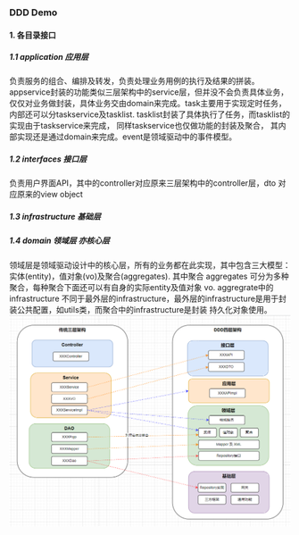 ### DDD Demo

#### 1. 各目录接口
##### 1.1 application 应用层
负责服务的组合、编排及转发，负责处理业务用例的执行及结果的拼装。
appservice封装的功能类似三层架构中的service层，但并没不会负责具体业务，
仅仅对业务做封装，具体业务交由domain来完成。task主要用于实现定时任务，内部还可以分taskservice及tasklist.
tasklist封装了具体执行了任务，而tasklist的实现由于taskservice来完成， 同样taskservice也仅做功能的封装及聚合，
其内部实现还是通过domain来完成。event是领域驱动中的事件模型。
##### 1.2 interfaces 接口层
负责用户界面API，其中的controller对应原来三层架构中的controller层，dto 对应原来的view object
##### 1.3 infrastructure 基础层
##### 1.4 domain 领域层 亦核心层
领域层是领域驱动设计中的核心层，所有的业务都在此实现，其中包含三大模型：实体(entity)，值对象(vo)及聚合(aggregates).
其中聚合 aggregates 可分为多种聚合，每种聚合下面还可以有自身的实际entity及值对象 vo. aggregrate中的infrastructure
不同于最外层的infrastructure，最外层的infrastructure是用于封装公共配置，如utils类，而聚合中的infrastructure是封装
持久化对象使用。
![img.png](img.png)